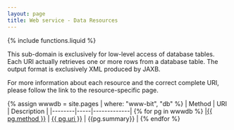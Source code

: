 ```yaml
---
layout: page
title: Web service - Data Resources
---
```

{% include functions.liquid %}

This sub-domain is exclusively for low-level access of database tables. Each URI actually retrieves one or more rows from a database table. The output format is exclusively XML produced by JAXB.

For more information about each resource and the correct complete URI, please follow the link to the resource-specific page.

{% assign wwwdb = site.pages | where: "www-bit", "db" %}
| Method | URI | Description |
|--------|-----|-------------|
{% for pg in wwwdb %} |<a href="{{ pg.url }}" alt="{{ pg.title }}">{{ pg.method }}</a> | <a href="{{ pg.url }}" alt="{{ pg.title }}">{{ pg.uri }}</a> | {{pg.summary}} | 
{% endfor %}
